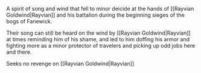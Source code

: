 A spirit of song and wind that fell to minor deicide at the hands of [[Rayvian Goldwind|Rayvian]] and his battalion during the beginning sieges of the bogs of Fanewick.

Their song can still be heard on the wind by [[Rayvian Goldwind|Rayvian]] at times reminding him of his shame, and led to him doffing his armor and fighting more as a minor protector of travelers and picking up odd jobs here and there.

Seeks no revenge on [[Rayvian Goldwind|Rayvian]]